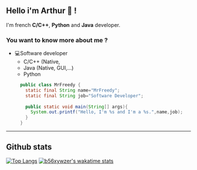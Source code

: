 ## Hello i'm Arthur 👋 !
I'm french **C/C++**, **Python** and **Java** developer.

### You want to know more about me ?

* 💻Software developer
    - C/C++ (Native,
    - Java (Native, GUI,...)
    - Python
  ```java
    public class MrFreedy {
      static final String name="MrFreedy";
      static final String job="Software Developer";
      
      public static void main(String[] args){
        System.out.printf("Hello, I'm %s and I'm a %s.",name,job);
      } 
    }
  ```
***

## Github stats
[![Top Langs](https://github-readme-stats.vercel.app/api/top-langs/?username=mrfreedy&layout=compact)](https://github.com/anuraghazra/github-readme-stats)
[![b56xywzer's wakatime stats](https://github-readme-stats.vercel.app/api/wakatime?username=MrFreedy)](https://github.com/anuraghazra/github-readme-stats)
